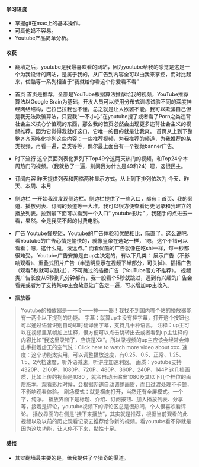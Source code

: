#### 学习进度

- 掌握git在mac上的基本操作。
- 可真他妈不容易。
- Youtube产品简单分析。

#### 收获

- 翻墙之后，youtube是我最喜欢看的网站，因为youtube给我的感觉是这是一个为我设计的网站，是属于我的，从广告到内容全可以由我来掌控，而对比起来，优酷等一系列相当于“我就给你看这个你爱看不看”
- 首页
 首页是推荐，全部是YouTube根据算法推荐给我的视频，YouTube推荐算法以Google Brain为基础，开发人员可以使用分布式训练试验不同的深度神经网络结构，巴拉巴拉我也不懂，总之就是让人欲罢不能。我可以欺骗自己但是我无法欺骗算法，只要我“一不小心”在youtube搜了或者看了Porn之类违背社会主义核心价值观的东西，那么我的首页必然会出现更多违背社会主义的视频推荐。因为它觉得我就好这口，它唯一的目的就是让我爽。
首页从上到下整整齐齐网格化排列这些内容：一些推荐视频，为我推荐的频道，为我推荐的某类视频，再看一遍，之类等等，偶尔最上面会有一个视频banner广告。

- 时下流行
 这个页面列表化罗列下Top49个这两天热门的视频，和Top24个本周热门的视频。（我就数了一遍，别问我为什么是49和24）嗯，这很民主。

- 订阅内容
 昨天提供列表和网格两种显示方式。从上到下排列依次为 今天、昨天、本周、本月

- 侧边栏
 一开始我没发现侧边栏。侧边栏提供了一些入口，都有：首页、我的频道、播放列表、订阅的频道等一大堆。我可以很方便查看历史记录和我建立的播放列表。拉到最下面可以看到一个入口“ youtube影片” ，我随手的点进去一看，果然。全是我买不起的付费电影。

- 广告
 Youtube懂规矩，Youtube的广告体验和优酷相比，简直了。这么说吧，看Youtube的广告心情是愉快的，就像皇帝在选妃一样，“嗯，这个不错可以看看；嗯，这什么鬼，滚远点。” 而看优酷的广告就像在吃shi一样，每一秒都很难受。
 Youtube广告安排是由up主决定的，有以下几类：
 展示广告（不影响观看）、重叠式图片广告（半透明显示在视频下半部分，可关掉）、插播广告（观看5秒就可以跳过）、不可跳过的插播广告（YouTube官方不推荐）。
 视频类广告长度从5秒到几分钟都有，我一般看个5秒就跳过，遇到有兴趣的广告会看完或者为了支持某up主会故意让广告走一遍，可以增加up主收入。

- 播放器
>Youtube的播放器是——个——神——器！我找不到国内哪个站的播放器能有一两个以下提到的功能。
 字幕：就算up主没有挂字幕，打开这个按钮也可以通过语音识别自动即时翻译出字幕，支持几十种语言。
 注释：up主可以在视频里某帧加上注释，很方便可以点击跳转出去或者看到up主注释的内容比如“我这里录错了，应该是XX”。所以录视频的up主应该会经常会伸出手指着虚无的空气说：Click here to watch more video about xxx.
 速度：这个功能太实用，可以调整播放速度，有0.25、0.5、正常、1.25、1.5、2六档速度，听外语减速，听讲座加速利器。
 画质：youtube支持4320P、2160P、1080P、720P、480P、360P、240P、144P 这几档画质，比如上传的视频是1080 ，就会自动压缩出1080及其以下几个档位的画质版本。观看影片时候，会根据网速自动调整画质，而且过渡处理不卡顿，不影响观看体验。
 剧场模式：就是横向打开，当然还有全屏模式。一个字，纯净。
 播放界面下是标题、介绍、订阅按钮、加入播放列表、分享等，接着是评论，youtube视频下的评论区总是很热闹，个人很喜欢看评论。
 播放界面的右侧是“接下来播放”，其实就是推荐，根据当前观看的此视频以及以前的历史观看记录去推荐给你新的视频。看youtube看不停就是因为这块功能，让人停不下来，黏性十足。

 #### 感悟

 - 其实翻墙最主要的是，给我提供了个猎奇的渠道。